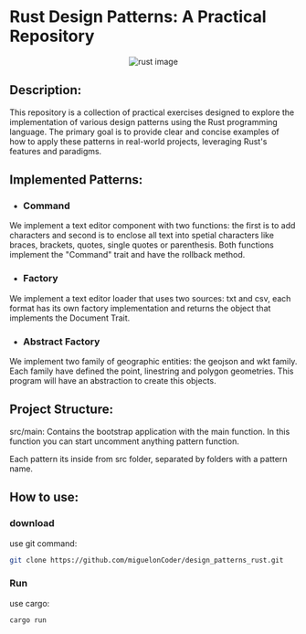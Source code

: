 # Rust Design Patterns: A Practical Repository

<div align="center">
<img alt="rust image" src="https://encrypted-tbn0.gstatic.com/images?q=tbn:ANd9GcROkp_bwc1_Apl1nr3RxnO948fSTHE4xcA-5M9B58TDoDqrNKXf_VE4RLJ9kbu_uWWMbcY&usqp=CAU">
</div>


## Description:

This repository is a collection of practical exercises designed to explore the implementation of various design patterns using the Rust programming language. The primary goal is to provide clear and concise examples of how to apply these patterns in real-world projects, leveraging Rust's features and paradigms.

## Implemented Patterns:

* ### Command
We implement a text editor component with two functions: the first is to add characters and second is to enclose all text into spetial characters like braces, brackets, quotes, single quotes or parenthesis. Both functions implement the "Command" trait and have the rollback method.
* ### Factory
We implement a text editor loader that uses two sources: txt and csv, each format has its own factory implementation and returns the object that implements the Document Trait.
* ### Abstract Factory 
We implement two family of geographic entities: the geojson and wkt family. Each family have defined the point, linestring and polygon geometries. This program will have an abstraction to create this objects.



## Project Structure:
src/main: Contains the bootstrap application with the main function. In this function you can start uncomment anything pattern function.

Each pattern its inside from src folder, separated by folders with a pattern name.

## How to use:

### download
use git command:

```bash
git clone https://github.com/miguelonCoder/design_patterns_rust.git
```
### Run
use cargo:
```bash
cargo run
```

